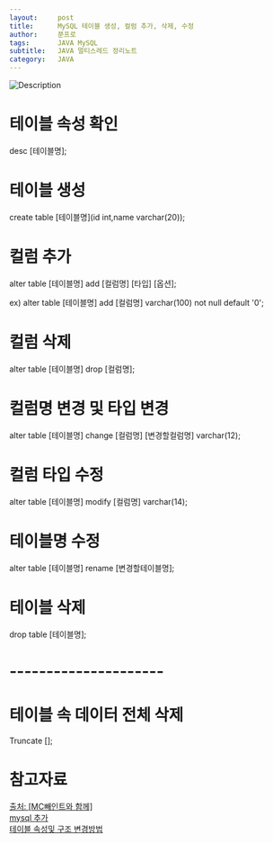 ```yaml
---
layout:     post
title:      MySQL 테이블 생성, 컬럼 추가, 삭제, 수정
author:     쭌프로
tags:       JAVA MySQL
subtitle:   JAVA 멀티스레드 정리노트
category:   JAVA
---
```


<!-- Start Writing Below in Markdown -->

![Description](https://alalstjr.github.io/jjunpro.github.io/img/java_bg.png)

# 테이블 속성 확인

desc [테이블명];

# 테이블 생성

create table [테이블명](id int,name varchar(20));

# 컬럼 추가

alter table [테이블명] add [컬럼명] [타입] [옵션]; 

ex) alter table [테이블명] add [컬럼명] varchar(100) not null default '0'; 

# 컬럼 삭제

alter table [테이블명] drop [컬럼명];

# 컬럼명 변경 및 타입 변경

alter table [테이블명] change [컬럼명] [변경할컬럼명] varchar(12);

# 컬럼 타입 수정

alter table [테이블명] modify [컬럼명] varchar(14);

# 테이블명 수정

alter table [테이블명] rename [변경할테이블명];

# 테이블 삭제

drop table [테이블명];

# ---------------------

# 테이블 속 데이터 전체 삭제

Truncate [];

# 참고자료

<a href="https://mcpaint.tistory.com/194">출처: [MC빼인트와 함께]</a> <br/>
<a href="https://yonoo88.tistory.com/41">mysql 추가</a> <br/>
<a href="http://wego21.com/bbs/board.php?bo_table=mysql&wr_id=2">테이블 속성및 구조 변경방법</a>
